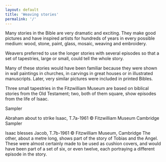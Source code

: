 ```yaml
---
layout: default
title: 'Weaving stories'
permalink: '/'
---
```


Many stories in the Bible are very dramatic and exciting. They make good pictures and have inspired artists for hundreds of years in every possible medium: wood, stone, paint, glass, mosaic, weaving and embroidery.

Weavers preferred to use the longer stories with several episodes so that a set of tapestries, large or small, could tell the whole story.

Many of these stories would have been familiar because they were shown in wall paintings in churches, in carvings in great houses or in illustrated manuscripts. Later, very similar pictures were included in printed Bibles.

Three small tapestries in the Fitzwilliam Museum are based on biblical stories from the Old Testament; two, both of them square, show episodes from the life of Isaac.

Sampler

Abraham about to strike Isaac, T.7a-1961
© Fitzwilliam Museum Cambridge
Sampler

Isaac blesses Jacob, T.7b-1961
© Fitzwilliam Museum, Cambridge
The other, about a metre long, shows part of the story of Tobias and the Angel. These were almost certainly made to be used as cushion covers, and would have been part of a set of six, or even twelve, each portraying a different episode in the story.
